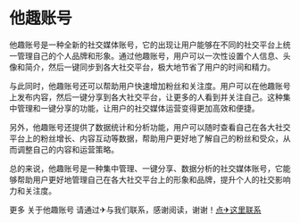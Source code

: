 # 他趣账号

他趣账号是一种全新的社交媒体账号，它的出现让用户能够在不同的社交平台上统一管理自己的个人品牌和形象。通过他趣账号，用户可以一次性设置个人信息、头像和简介，然后一键同步到各大社交平台，极大地节省了用户的时间和精力。

与此同时，他趣账号还可以帮助用户快速增加粉丝和关注度。用户可以在他趣账号上发布内容，然后一键分享到各大社交平台，让更多的人看到并关注自己。这种集中管理和一键分享的功能，让用户的社交媒体运营变得更加高效和便捷。

另外，他趣账号还提供了数据统计和分析功能，用户可以随时查看自己在各大社交平台上的粉丝增长、内容互动等数据，帮助用户更好地了解自己的粉丝和受众，从而调整自己的内容和运营策略。

总的来说，他趣账号是一种集中管理、一键分享、数据分析的社交媒体账号，它能够帮助用户更好地管理自己在各大社交平台上的形象和品牌，提升个人的社交影响力和关注度。

更多 关于他趣账号 请通过✈与我们联系，感谢阅读，谢谢！[点✈这里联系](https://t.me/lianmeng09)